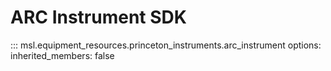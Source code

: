 # ARC Instrument SDK

::: msl.equipment_resources.princeton_instruments.arc_instrument
    options:
        inherited_members: false
